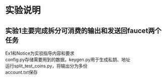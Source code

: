 # 实验说明
## 实验1主要完成拆分可消费的输出和发送回faucet两个任务


Ex1和Notice为实验指导内容和要求 \
config.py存储需要用到的数据，keygen.py用于生成私钥、地址\
运行split_test_coins.py，将输出分为多份\
account.txt保存


